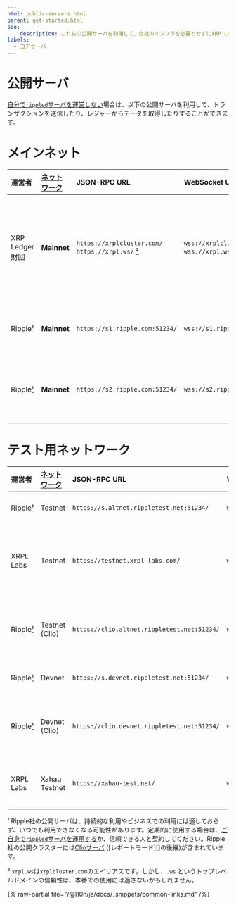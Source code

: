 ```yaml
---
html: public-servers.html
parent: get-started.html
seo:
    description: これらの公開サーバを利用して、自社のインフラを必要とせずにXRP Ledgerにアクセスします。
labels:
  - コアサーバ
---
```

# 公開サーバ

[自分で`rippled`サーバを運営しない](../infrastructure/installation/index.md)場合は、以下の公開サーバを利用して、トランザクションを送信したり、レジャーからデータを取得したりすることができます。

# メインネット

| 運営者          | [ネットワーク][] | JSON-RPC URL | WebSocket URL | 備考                 |
|:----------------|:-----------------|:-------------|:--------------|:---------------------|
| XRP Ledger 財団 | **Mainnet**      | `https://xrplcluster.com/` <br> `https://xrpl.ws/` [²][] | `wss://xrplcluster.com/` <br>  `wss://xrpl.ws/` [²][] | CORSをサポートする全履歴サーバクラスター |
| Ripple[¹][]     | **Mainnet**      | `https://s1.ripple.com:51234/` | `wss://s1.ripple.com/` | 汎用サーバクラスター |
| Ripple[¹][]     | **Mainnet**      | `https://s2.ripple.com:51234/` | `wss://s2.ripple.com/` | [全履歴サーバ](../concepts/networks-and-servers/ledger-history.md#すべての履歴) クラスター |

# テスト用ネットワーク
| 運営者         | [ネットワーク][] | JSON-RPC URL | WebSocket URL | 備考                 |
|:---------------|:-----------------|:-------------|:--------------|:---------------------|
| Ripple[¹][]    | Testnet          | `https://s.altnet.rippletest.net:51234/` | `wss://s.altnet.rippletest.net:51233/` | Testnet 公開サーバ |
| XRPL Labs      | Testnet          | `https://testnet.xrpl-labs.com/` | `wss://testnet.xrpl-labs.com/` | CORSをサポートする Testnet 公開サーバ |
| Ripple[¹][]    | Testnet (Clio)   | `https://clio.altnet.rippletest.net:51234/` | `wss://clio.altnet.rippletest.net:51233/` | Clioを使用したTestnet公開サーバ |
| Ripple[¹][]    | Devnet           | `https://s.devnet.rippletest.net:51234/` | `wss://s.devnet.rippletest.net:51233/` | Devnet 公開サーバ |
| Ripple[¹][]    | Devnet (Clio)    | `https://clio.devnet.rippletest.net:51234/` | `wss://clio.devnet.rippletest.net:51233/` | Clioを使用したDevnet公開サーバ |
| XRPL Labs      | Xahau Testnet     | `https://xahau-test.net/` | `wss://xahau-test.net/` | [Hooksが有効](https://hooks.xrpl.org/)なXahau Testnet |

[ネットワーク]: ../concepts/networks-and-servers/parallel-networks.md
[¹]: #footnote-1
[²]: #footnote-2

<a id="footnote-1"></a>¹ Ripple社の公開サーバは、持続的な利用やビジネスでの利用には適しておらず、いつでも利用できなくなる可能性があります。定期的に使用する場合は、[ご自身で`rippled`サーバを運用する](../concepts/networks-and-servers/index.md)か、信頼できる人と契約してください。Ripple社の公開クラスターには[Clioサーバ](../concepts/networks-and-servers/the-clio-server.md) ([レポートモード][]の後継)が含まれています。

<a id="footnote-2"></a>² `xrpl.ws`は`xrplcluster.com`のエイリアスです。しかし、`.ws` というトップレベルドメインの信頼性は、本番での使用には適さないかもしれません。

{% raw-partial file="/@l10n/ja/docs/_snippets/common-links.md" /%}
